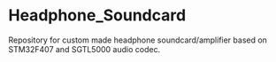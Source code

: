 # Headphone_Soundcard
Repository for custom made headphone soundcard/amplifier based on STM32F407 and SGTL5000 audio codec.
